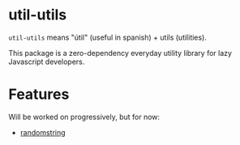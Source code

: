 # util-utils

`util-utils` means "útil" (useful in spanish) + utils (utilities).

This package is a zero-dependency everyday utility library for lazy Javascript developers.

# Features

Will be worked on progressively, but for now:

- [randomstring](https://github.com/SrIzan10/util-utils/tree/main/examples/randomstring.ts)